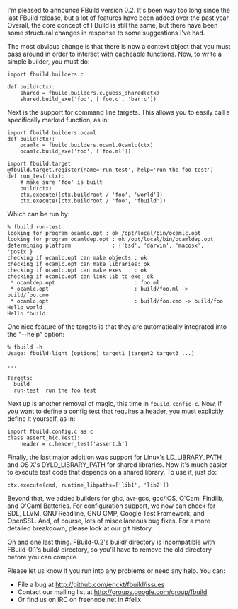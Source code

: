 I'm pleased to announce FBuild version 0.2. It's been way too long since the
last FBuild release, but a lot of features have been added over the past year.
Overall, the core concept of FBuild is still the same, but there have been
some structural changes in response to some suggestions I've had.

The most obvious change is that there is now a context object that you must
pass around in order to interact with cacheable functions. Now, to write a
simple builder, you must do:

    import fbuild.builders.c

    def build(ctx):
        shared = fbuild.builders.c.guess_shared(ctx)
        shared.build_exe('foo', ['foo.c', 'bar.c'])

Next is the support for command line targets. This allows you to easily call a
specifically marked function, as in:

    import fbuild.builders.ocaml
    def build(ctx):
        ocamlc = fbuild.builders.ocaml.Ocamlc(ctx)
        ocamlc.build_exe('foo', ['foo.ml'])

    import fbuild.target
    @fbuild.target.register(name='run-test', help='run the foo test')
    def run_test(ctx):
        # make sure 'foo' is built
        build(ctx)
        ctx.execute([ctx.buildroot / 'foo', 'world'])
        ctx.execute([ctx.buildroot / 'foo', 'fbuild'])

Which can be run by:

    % fbuild run-test
    looking for program ocamlc.opt : ok /opt/local/bin/ocamlc.opt
    looking for program ocamldep.opt : ok /opt/local/bin/ocamldep.opt
    determining platform             : {'bsd', 'darwin', 'macosx', 'posix'}
    checking if ocamlc.opt can make objects : ok
    checking if ocamlc.opt can make libraries: ok
    checking if ocamlc.opt can make exes    : ok
    checking if ocamlc.opt can link lib to exe: ok
     * ocamldep.opt                         : foo.ml
     * ocamlc.opt                           : build/foo.ml -> build/foo.cmo
     * ocamlc.opt                           : build/foo.cmo -> build/foo
    Hello world
    Hello fbuild!

One nice feature of the targets is that they are automatically integrated into
the "--help" option:

    % fbuild -h
    Usage: fbuild-light [options] target1 [target2 target3 ...]

    ...

    Targets:
      build   	
      run-test	run the foo test

Next up is another removal of magic, this time in `fbuild.config.c`. Now, if
you want to define a config test that requires a header, you must explicitly
define it yourself, as in:

    import fbuild.config.c as c
    class assert_h(c.Test):
        header = c.header_test('assert.h')

Finally, the last major addition was support for Linux's LD\_LIBRARY\_PATH and
OS X's DYLD\_LIBRARY\_PATH for shared libraries. Now it's much easier to
execute test code that depends on a shared library. To use it, just do:

    ctx.execute(cmd, runtime_libpaths=['lib1', 'lib2'])

Beyond that, we added builders for ghc, avr-gcc, gcc/iOS, O'Caml Findlib,
and O'Caml Batteries. For configuration support, we now can check for SDL,
LLVM, GNU Readline, GNU GMP, Google Test Framework, and OpenSSL. And, of
course, lots of miscellaneous bug fixes. For a more detailed breakdown, please
look at our git history.

Oh and one last thing. FBuild-0.2's build/ directory is incompatible with
FBuild-0.1's build/ directory, so you'll have to remove the old directory
before you can compile.

Please let us know if you run into any problems or need any help. You can:

 * File a bug at http://github.com/erickt/fbuild/issues
 * Contact our mailing list at http://groups.google.com/group/fbuild
 * Or find us on IRC on freenode.net in #felix
